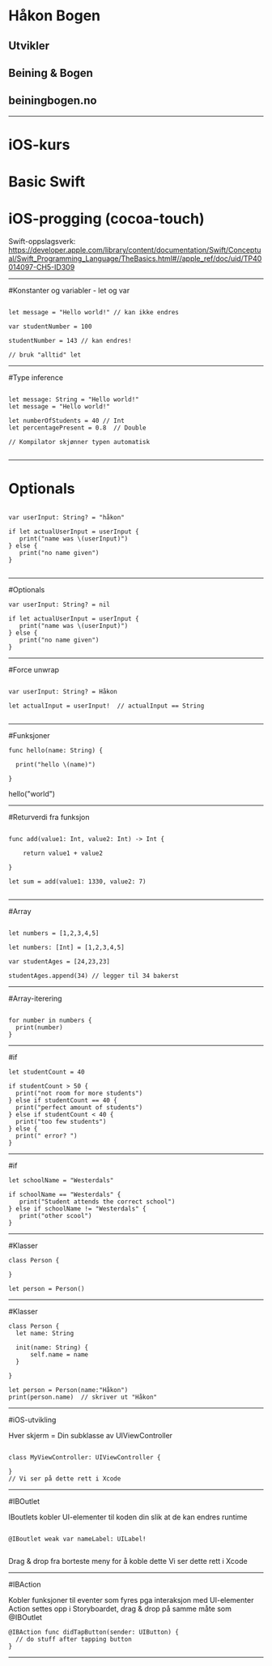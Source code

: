 
# Håkon Bogen
## Utvikler
## Beining & Bogen
## beiningbogen.no

---

# iOS-kurs

# Basic Swift
# iOS-progging (cocoa-touch)

Swift-oppslagsverk:
https://developer.apple.com/library/content/documentation/Swift/Conceptual/Swift_Programming_Language/TheBasics.html#//apple_ref/doc/uid/TP40014097-CH5-ID309

---
#Konstanter og variabler - let og var

```

let message = "Hello world!" // kan ikke endres

var studentNumber = 100

studentNumber = 143 // kan endres!

// bruk "alltid" let

```

---

#Type inference

```

let message: String = "Hello world!"
let message = "Hello world!"

let numberOfStudents = 40 // Int
let percentagePresent = 0.8  // Double

// Kompilator skjønner typen automatisk


```

---
# Optionals

```

var userInput: String? = "håkon"

if let actualUserInput = userInput {
   print("name was \(userInput)")
} else {
   print("no name given")
}


```

---

#Optionals

```
var userInput: String? = nil

if let actualUserInput = userInput {
   print("name was \(userInput)")
} else {
   print("no name given")
}
```
---
#Force unwrap

```

var userInput: String? = Håkon

let actualInput = userInput!  // actualInput == String


```

---

#Funksjoner

```
func hello(name: String) {

  print("hello \(name)")

}
```

hello("world")


---
#Returverdi fra funksjon

```

func add(value1: Int, value2: Int) -> Int {

    return value1 + value2

}

let sum = add(value1: 1330, value2: 7)


```

---

#Array

```

let numbers = [1,2,3,4,5]

let numbers: [Int] = [1,2,3,4,5]

var studentAges = [24,23,23]

studentAges.append(34) // legger til 34 bakerst

```

---
#Array-iterering

```

for number in numbers {
  print(number)
}

```
---

#if

```
let studentCount = 40

if studentCount > 50 {
  print("not room for more students")
} else if studentCount == 40 {
  print("perfect amount of students")
} else if studentCount < 40 {
  print("too few students")
} else {
  print(" error? ")
}
```
---
#if

```
let schoolName = "Westerdals"

if schoolName == "Westerdals" {
   print("Student attends the correct school")
} else if schoolName != "Westerdals" {
   print("other scool")
}
```

---
#Klasser

```
class Person {

}

let person = Person()

```
---
#Klasser
```
class Person {
  let name: String

  init(name: String) {
      self.name = name
  }

}

let person = Person(name:"Håkon")
print(person.name)  // skriver ut "Håkon"

```


---
#iOS-utvikling


Hver skjerm = Din subklasse av UIViewController

```

class MyViewController: UIViewController {

}
// Vi ser på dette rett i Xcode

```

---
#IBOutlet

IBoutlets kobler UI-elementer til koden din slik at de kan endres runtime

```

@IBoutlet weak var nameLabel: UILabel!


```

Drag & drop fra borteste meny for å koble dette
Vi ser dette rett i Xcode

---
#IBAction

Kobler funksjoner til eventer som fyres pga interaksjon med UI-elementer
Action settes opp i Storyboardet, drag & drop på samme måte som @IBOutlet

```
@IBAction func didTapButton(sender: UIButton) {
  // do stuff after tapping button
}

```

---
